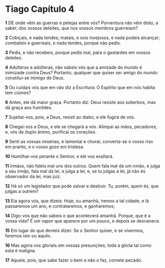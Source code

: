 # Tiago Capítulo 4

**1** 	DE onde vêm as guerras e pelejas entre vós? Porventura não vêm disto, a saber, dos vossos deleites, que nos vossos membros guerreiam?

**2** 	Cobiçais, e nada tendes; matais, e sois invejosos, e nada podeis alcançar; combateis e guerreais, e nada tendes, porque não pedis.

**3** 	Pedis, e não recebeis, porque pedis mal, para o gastardes em vossos deleites.

**4** 	Adúlteros e adúlteras, não sabeis vós que a amizade do mundo é inimizade contra Deus? Portanto, qualquer que quiser ser amigo do mundo constitui-se inimigo de Deus.

**5** 	Ou cuidais vós que em vão diz a Escritura: O Espírito que em nós habita tem ciúmes?

**6** 	Antes, ele dá maior graça. Portanto diz: Deus resiste aos soberbos, mas dá graça aos humildes.

**7** 	Sujeitai-vos, pois, a Deus, resisti ao diabo, e ele fugirá de vós.

**8** 	Chegai-vos a Deus, e ele se chegará a vós. Alimpai as mãos, pecadores; e, vós de duplo ânimo, purificai os corações.

**9** 	Senti as vossas misérias, e lamentai e chorai; converta-se o vosso riso em pranto, e o vosso gozo em tristeza.

**10** 	Humilhai-vos perante o Senhor, e ele vos exaltará.

**11** 	Irmãos, não faleis mal uns dos outros. Quem fala mal de um irmão, e julga a seu irmão, fala mal da lei, e julga a lei; e, se tu julgas a lei, já não és observador da lei, mas juiz.

**12** 	Há só um legislador que pode salvar e destruir. Tu, porém, quem és, que julgas a outrem?

**13** 	Eia agora vós, que dizeis: Hoje, ou amanhã, iremos a tal cidade, e lá passaremos um ano, e contrataremos, e ganharemos;

**14** 	Digo-vos que não sabeis o que acontecerá amanhã. Porque, que é a vossa vida? É um vapor que aparece por um pouco, e depois se desvanece.

**15** 	Em lugar do que devíeis dizer: Se o Senhor quiser, e se vivermos, faremos isto ou aquilo.

**16** 	Mas agora vos gloriais em vossas presunções; toda a glória tal como esta é maligna.

**17** 	Aquele, pois, que sabe fazer o bem e não o faz, comete pecado.

